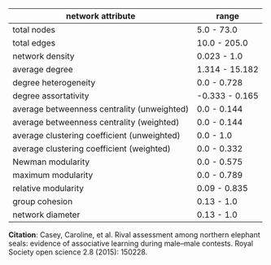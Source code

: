 network attribute|range
---|---
total nodes|5.0 - 73.0
total edges|10.0 - 205.0
network density|0.023 - 1.0
average degree|1.314 - 15.182
degree heterogeneity|0.0 - 0.728
degree assortativity|-0.333 - 0.165
average betweenness centrality (unweighted)|0.0 - 0.144
average betweenness centrality (weighted)|0.0 - 0.144
average clustering coefficient (unweighted)|0.0 - 1.0
average clustering coefficient (weighted)|0.0 - 0.332
Newman modularity|0.0 - 0.575
maximum modularity|0.0 - 0.789
relative modularity|0.09 - 0.835
group cohesion|0.13 - 1.0
network diameter|0.13 - 1.0
**Citation**: Casey, Caroline, et al. 
Rival assessment among northern elephant seals: evidence of associative learning during male–male contests.
 Royal Society open science 2.8 (2015): 150228.